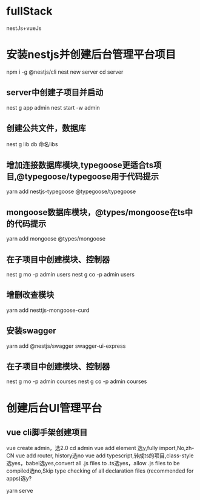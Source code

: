 # fullStack
nestJs+vueJs
# 安装nestjs并创建后台管理平台项目
npm i -g @nestjs/cli
nest new server
cd server
## server中创建子项目并启动
nest g app admin
nest start -w admin 
## 创建公共文件，数据库
nest g lib db   命名libs
## 增加连接数据库模块,typegoose更适合ts项目,@typegoose/typegoose用于代码提示
yarn add nestjs-typegoose @typegoose/typegoose
## mongoose数据库模块，@types/mongoose在ts中的代码提示
yarn add mongoose @types/mongoose
## 在子项目中创建模块、控制器
nest g mo -p admin users
nest g co -p admin users
## 增删改查模块
yarn add nesttjs-mongoose-curd
## 安装swagger
yarn add @nestjs/swagger swagger-ui-express
## 在子项目中创建模块、控制器
nest g mo -p admin courses
nest g co -p admin courses

# 创建后台UI管理平台
## vue cli脚手架创建项目 
vue create admin，选2.0
cd admin
vue add element 选y,fully import,No,zh-CN
vue add router, history选no
vue add typescript,转成ts的项目,class-style选yes，babel选yes,convert all .js files to .ts选yes，allow .js files to be compiled选no,Skip type checking of all declaration files (recommended for apps)选y?

yarn serve